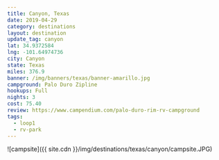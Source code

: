 ```yaml
---
title: Canyon, Texas
date: 2019-04-29
category: destinations
layout: destination
update_tag: canyon
lat: 34.9372584
lng: -101.64974736
city: Canyon
state: Texas
miles: 376.9
banner: /img/banners/texas/banner-amarillo.jpg
campground: Palo Duro Zipline
hookups: Full
nights: 3
cost: 75.40
review: https://www.campendium.com/palo-duro-rim-rv-campground
tags:
  - loop1
  - rv-park
---
```


![campsite]({{ site.cdn }}/img/destinations/texas/canyon/campsite.JPG)